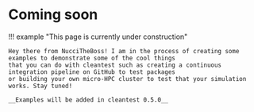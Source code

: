 # Coming soon

!!! example "This page is currently under construction"

    Hey there from NucciTheBoss! I am in the process of creating some examples to demonstrate some of the cool things
    that you can do with cleantest such as creating a continuous integration pipeline on GitHub to test packages 
    or building your own micro-HPC cluster to test that your simulation works. Stay tuned!

    __Examples will be added in cleantest 0.5.0__